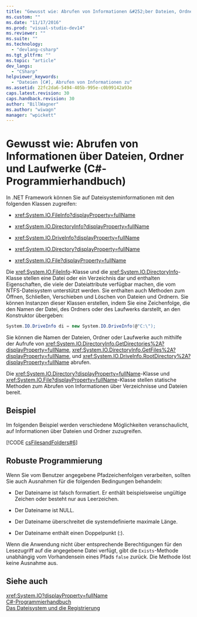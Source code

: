```yaml
---
title: "Gewusst wie: Abrufen von Informationen &#252;ber Dateien, Ordner und Laufwerke (C#-Programmierhandbuch) | Microsoft Docs"
ms.custom: ""
ms.date: "11/17/2016"
ms.prod: "visual-studio-dev14"
ms.reviewer: ""
ms.suite: ""
ms.technology: 
  - "devlang-csharp"
ms.tgt_pltfrm: ""
ms.topic: "article"
dev_langs: 
  - "CSharp"
helpviewer_keywords: 
  - "Dateien [C#], Abrufen von Informationen zu"
ms.assetid: 22fc2da6-5494-405b-995e-c0b99142a93e
caps.latest.revision: 30
caps.handback.revision: 30
author: "BillWagner"
ms.author: "wiwagn"
manager: "wpickett"
---
```

# Gewusst wie: Abrufen von Informationen &#252;ber Dateien, Ordner und Laufwerke (C#-Programmierhandbuch)
In .NET Framework können Sie auf Dateisysteminformationen mit den folgenden Klassen zugreifen:  
  
-   <xref:System.IO.FileInfo?displayProperty=fullName>  
  
-   <xref:System.IO.DirectoryInfo?displayProperty=fullName>  
  
-   <xref:System.IO.DriveInfo?displayProperty=fullName>  
  
-   <xref:System.IO.Directory?displayProperty=fullName>  
  
-   <xref:System.IO.File?displayProperty=fullName>  
  
 Die <xref:System.IO.FileInfo>\-Klasse und die <xref:System.IO.DirectoryInfo>\-Klasse stellen eine Datei oder ein Verzeichnis dar und enthalten Eigenschaften, die viele der Dateiattribute verfügbar machen, die vom NTFS\-Dateisystem unterstützt werden.  Sie enthalten auch Methoden zum Öffnen, Schließen, Verschieben und Löschen von Dateien und Ordnern.  Sie können Instanzen dieser Klassen erstellen, indem Sie eine Zeichenfolge, die den Namen der Datei, des Ordners oder des Laufwerks darstellt, an den Konstruktor übergeben:  
  
```c#  
System.IO.DriveInfo di = new System.IO.DriveInfo(@"C:\");  
```  
  
 Sie können die Namen der Dateien, Ordner oder Laufwerke auch mithilfe der Aufrufe von <xref:System.IO.DirectoryInfo.GetDirectories%2A?displayProperty=fullName>, <xref:System.IO.DirectoryInfo.GetFiles%2A?displayProperty=fullName>, und <xref:System.IO.DriveInfo.RootDirectory%2A?displayProperty=fullName> abrufen.  
  
 Die <xref:System.IO.Directory?displayProperty=fullName>\-Klasse und <xref:System.IO.File?displayProperty=fullName>\-Klasse stellen statische Methoden zum Abrufen von Informationen über Verzeichnisse und Dateien bereit.  
  
## Beispiel  
 Im folgenden Beispiel werden verschiedene Möglichkeiten veranschaulicht, auf Informationen über Dateien und Ordner zuzugreifen.  
  
 [!CODE [csFilesandFolders#6](../CodeSnippet/VS_Snippets_VBCSharp/csFilesAndFolders#6)]  
  
## Robuste Programmierung  
 Wenn Sie vom Benutzer angegebene Pfadzeichenfolgen verarbeiten, sollten Sie auch Ausnahmen für die folgenden Bedingungen behandeln:  
  
-   Der Dateiname ist falsch formatiert.  Er enthält beispielsweise ungültige Zeichen oder besteht nur aus Leerzeichen.  
  
-   Der Dateiname ist NULL.  
  
-   Der Dateiname überschreitet die systemdefinierte maximale Länge.  
  
-   Der Dateiname enthält einen Doppelpunkt \(:\).  
  
 Wenn die Anwendung nicht über entsprechende Berechtigungen für den Lesezugriff auf die angegebene Datei verfügt, gibt die `Exists`\-Methode unabhängig vom Vorhandensein eines Pfads `false` zurück. Die Methode löst keine Ausnahme aus.  
  
## Siehe auch  
 <xref:System.IO?displayProperty=fullName>   
 [C\#\-Programmierhandbuch](../../../csharp/programming-guide/index.md)   
 [Das Dateisystem und die Registrierung](../../../csharp/programming-guide/file-system/file-system-and-the-registry.md)
